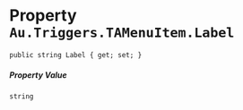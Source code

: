 # Property `Au.Triggers.TAMenuItem.Label`

```
public string Label { get; set; }
```

##### Property Value

`string`
